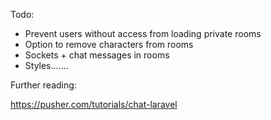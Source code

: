 Todo:

- Prevent users without access from loading private rooms
- Option to remove characters from rooms
- Sockets + chat messages in rooms
- Styles.......

Further reading:

https://pusher.com/tutorials/chat-laravel
